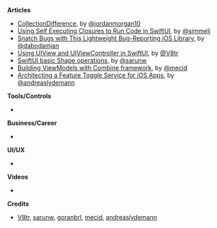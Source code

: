 
**Articles**

* [CollectionDifference](https://www.swiftjectivec.com/collectiondifference/), by [@jordanmorgan10](https://www.twitter.com/jordanmorgan10)
* [Using Self Executing Closures to Run Code in SwiftUI](https://www.iamsim.me/using-self-executing-closures-to-run-code-in-swiftui/), by [@simmelj](https://twitter.com/simmelj)
* [Snatch Bugs with This Lightweight Bug-Reporting iOS Library](https://infinum.com/the-capsized-eight/snatch-bugs-with-bug-reporting-ios-library), by [@dabodamjan](https://twitter.com/dabodamjan)
* [Using UIView and UIViewController in SwiftUI](https://www.vadimbulavin.com/using-uikit-uiviewcontroller-and-uiview-in-swiftui/), by [@V8tr](https://www.twitter.com/V8tr)
* [SwiftUI basic Shape operations](https://sarunw.com/posts/swiftui-basic-shape-operations/), by [@sarunw](https://twitter.com/sarunw)
* [Building ViewModels with Combine framework](https://swiftwithmajid.com/2020/02/05/building-viewmodels-with-combine-framework/), by [@mecid](https://twitter.com/mecid)
* [Architecting a Feature Toggle Service for iOS Apps](https://andreaslydemann.com/clean-ios-architecture-for-feature-toggling/), by [@andreaslydemann](https://www.twitter.com/andreaslydemann)

**Tools/Controls**

* 

**Business/Career**

* 

**UI/UX**

* 

**Videos**

* 

**Credits**

* [V8tr](https://github.com/V8tr), [sarunw](https://github.com/sarunw), [goranbrl](https://github.com/goranbrl), [mecid](https://github.com/mecid), [andreaslydemann](https://github.com/andreaslydemann)
